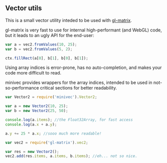 ## Vector utils

This is a small vector utility inteded to be used with [gl-matrix](https://github.com/toji/gl-matrix).

gl-matrix is very fast to use for internal high-performant (and WebGL) code, but it leads to an ugly API for the end-user:

```javascript
var a = vec2.fromValues(10, 25);
var b = vec2.fromValues(5, 2);

ctx.fillRect(a[0], b[1], b[0], b[1]); 
```

Using array indices is error-prone, has no auto-completion, and makes your code more difficult to read. 

minivec provides wrappers for the array indices, intended to be used in not-so-performance critical sections for better readability. 

```javascript
var Vector2 = require('minivec').Vector2;

var a = new Vector2(10, 25);
var b = new Vector2(25, 50);

console.log(a.items); //the Float32Array, for fast access
console.log(a.x + a.y);

a.y += 25 * a.x; //sooo much more readable! 

var vec2 = require('gl-matrix').vec2;

var res = new Vector2();
vec2.add(res.items, a.items, b.items); //eh... not so nice. 
```



